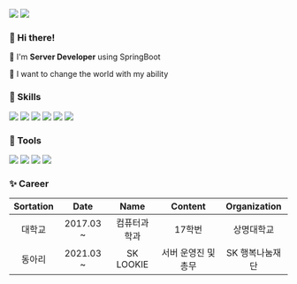 <p>
  <a href="https://dingdingmin-back-end-developer.tistory.com//" target="_blank"><img src="https://img.shields.io/badge/Blog-00A98F?style=flat-square&logo=About.me&logoColor=white"/></a>
  <a href="mailto:rkdlem48@gmail.com" target="_blank"><img src="https://img.shields.io/badge/rkdlem48@gmail.com-EA4335?style=flat-square&logo=Gmail&logoColor=white"/></a>
</p>

### 👋 Hi there!
🍫 I'm <b>Server Developer</b> using SpringBoot

🍫 I want to change the world with my ability
### 💪 Skills
<p>
  <img src="https://img.shields.io/badge/SpringBoot-6DB33F?style=flat-square&logo=SpringBoot&logoColor=white"/>
  <img src="https://img.shields.io/badge/SpringSecurity-6DB33F?style=flat-square&logo=SpringSecurity&logoColor=white"/>
  <img src="https://img.shields.io/badge/Thymeleaf-005F0F?style=flat-square&logo=Thymeleaf&logoColor=white"/>
  <img src="https://img.shields.io/badge/AWS-232F3E?style=flat-square&logo=AmazonAWS&logoColor=white"/>
  <img src="https://img.shields.io/badge/MySQL-4479A1?style=flat-square&logo=MySQL&logoColor=white"/>
  <img src="https://img.shields.io/badge/JAVA-007396?style=flat-square&logo=Java&logoColor=white"/>
</p>

### 💪 Tools
<p>
  <img src="https://img.shields.io/badge/Jenkins-D24939?style=flat-square&logo=Jenkins&logoColor=white"/>
  <img src="https://img.shields.io/badge/Docker-2496ED?style=flat-square&logo=Docker&logoColor=white"/>
  <img src="https://img.shields.io/badge/Jmeter-D22128?style=flat-square&logo=ApacheJmeter&logoColor=white"/>
  <img src="https://img.shields.io/badge/GitHub-181717?style=flat-square&logo=GitHub&logoColor=white"/>
</p>

### ✨ Career

|  Sortation  |       Date        |     Name     |  Content   |  Organization   |
| :----: | :---------------: | :----------: | :--------: | :-------------: | 
| 대학교 |     2017.03 ~     | 컴퓨터과학과 |   17학번   |   상명대학교    | 
| 동아리 | 2021.03 ~  |  SK LOOKIE   |  서버 운영진 및 총무  | SK 행복나눔재단 |

